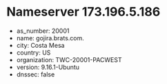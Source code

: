 # Nameserver 173.196.5.186

* as_number: 20001
* name: gojira.brats.com.
* city: Costa Mesa
* country: US
* organization: TWC-20001-PACWEST
* version: 9.16.1-Ubuntu
* dnssec: false
